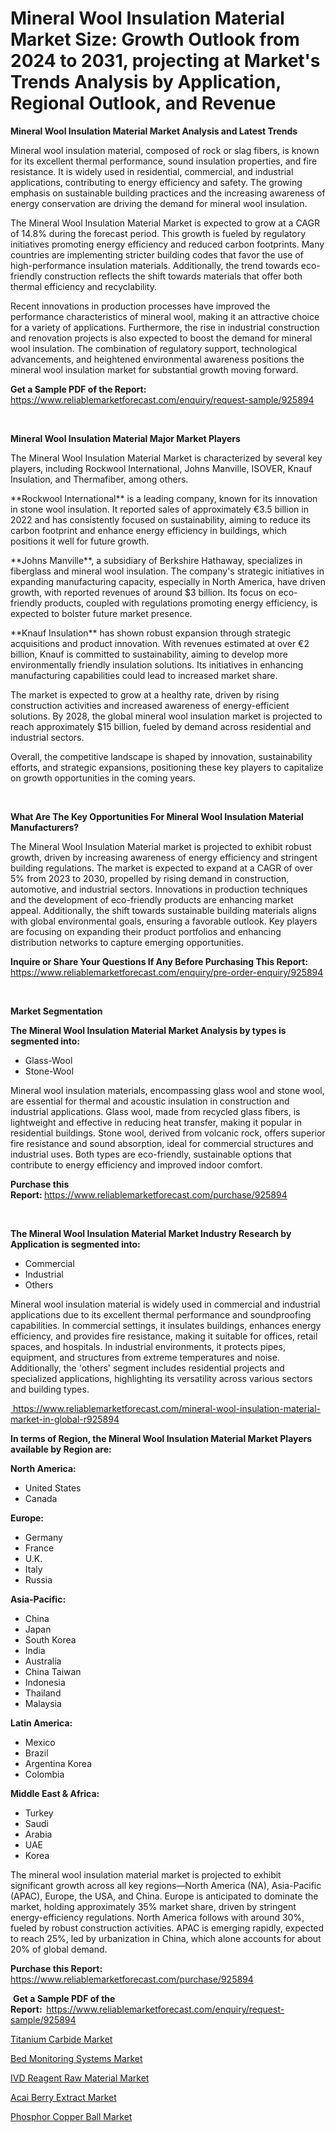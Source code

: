 <p><h1>Mineral Wool Insulation Material Market Size: Growth Outlook from 2024 to 2031, projecting at Market's Trends Analysis by Application, Regional Outlook, and Revenue</h1></p><p><strong>Mineral Wool Insulation Material Market Analysis and Latest Trends</strong></p>
<p><p>Mineral wool insulation material, composed of rock or slag fibers, is known for its excellent thermal performance, sound insulation properties, and fire resistance. It is widely used in residential, commercial, and industrial applications, contributing to energy efficiency and safety. The growing emphasis on sustainable building practices and the increasing awareness of energy conservation are driving the demand for mineral wool insulation.</p><p>The Mineral Wool Insulation Material Market is expected to grow at a CAGR of 14.8% during the forecast period. This growth is fueled by regulatory initiatives promoting energy efficiency and reduced carbon footprints. Many countries are implementing stricter building codes that favor the use of high-performance insulation materials. Additionally, the trend towards eco-friendly construction reflects the shift towards materials that offer both thermal efficiency and recyclability.</p><p>Recent innovations in production processes have improved the performance characteristics of mineral wool, making it an attractive choice for a variety of applications. Furthermore, the rise in industrial construction and renovation projects is also expected to boost the demand for mineral wool insulation. The combination of regulatory support, technological advancements, and heightened environmental awareness positions the mineral wool insulation market for substantial growth moving forward.</p></p>
<p><strong>Get a Sample PDF of the Report:&nbsp;</strong> <a href="https://www.reliablemarketforecast.com/enquiry/request-sample/925894?utm_campaign=1140&utm_medium=2&utm_source=Github&utm_content=ia&utm_term=09112024&utm_id=mineral-wool-insulation-material">https://www.reliablemarketforecast.com/enquiry/request-sample/925894</a></p>
<p>&nbsp;</p>
<p><strong>Mineral Wool Insulation Material Major Market Players</strong></p>
<p><p>The Mineral Wool Insulation Material Market is characterized by several key players, including Rockwool International, Johns Manville, ISOVER, Knauf Insulation, and Thermafiber, among others. </p><p>**Rockwool International** is a leading company, known for its innovation in stone wool insulation. It reported sales of approximately €3.5 billion in 2022 and has consistently focused on sustainability, aiming to reduce its carbon footprint and enhance energy efficiency in buildings, which positions it well for future growth.</p><p>**Johns Manville**, a subsidiary of Berkshire Hathaway, specializes in fiberglass and mineral wool insulation. The company's strategic initiatives in expanding manufacturing capacity, especially in North America, have driven growth, with reported revenues of around $3 billion. Its focus on eco-friendly products, coupled with regulations promoting energy efficiency, is expected to bolster future market presence.</p><p>**Knauf Insulation** has shown robust expansion through strategic acquisitions and product innovation. With revenues estimated at over €2 billion, Knauf is committed to sustainability, aiming to develop more environmentally friendly insulation solutions. Its initiatives in enhancing manufacturing capabilities could lead to increased market share.</p><p>The market is expected to grow at a healthy rate, driven by rising construction activities and increased awareness of energy-efficient solutions. By 2028, the global mineral wool insulation market is projected to reach approximately $15 billion, fueled by demand across residential and industrial sectors.</p><p>Overall, the competitive landscape is shaped by innovation, sustainability efforts, and strategic expansions, positioning these key players to capitalize on growth opportunities in the coming years.</p></p>
<p>&nbsp;</p>
<p><strong>What Are The Key Opportunities For Mineral Wool Insulation Material Manufacturers?</strong></p>
<p><p>The Mineral Wool Insulation Material market is projected to exhibit robust growth, driven by increasing awareness of energy efficiency and stringent building regulations. The market is expected to expand at a CAGR of over 5% from 2023 to 2030, propelled by rising demand in construction, automotive, and industrial sectors. Innovations in production techniques and the development of eco-friendly products are enhancing market appeal. Additionally, the shift towards sustainable building materials aligns with global environmental goals, ensuring a favorable outlook. Key players are focusing on expanding their product portfolios and enhancing distribution networks to capture emerging opportunities.</p></p>
<p><strong>Inquire or Share Your Questions If Any Before Purchasing This Report:</strong> <a href="https://www.reliablemarketforecast.com/enquiry/pre-order-enquiry/925894?utm_campaign=1140&utm_medium=2&utm_source=Github&utm_content=ia&utm_term=09112024&utm_id=mineral-wool-insulation-material">https://www.reliablemarketforecast.com/enquiry/pre-order-enquiry/925894</a></p>
<p>&nbsp;</p>
<p><strong>Market Segmentation</strong></p>
<p><strong>The Mineral Wool Insulation Material Market Analysis by types is segmented into:</strong></p>
<p><ul><li>Glass-Wool</li><li>Stone-Wool</li></ul></p>
<p><p>Mineral wool insulation materials, encompassing glass wool and stone wool, are essential for thermal and acoustic insulation in construction and industrial applications. Glass wool, made from recycled glass fibers, is lightweight and effective in reducing heat transfer, making it popular in residential buildings. Stone wool, derived from volcanic rock, offers superior fire resistance and sound absorption, ideal for commercial structures and industrial uses. Both types are eco-friendly, sustainable options that contribute to energy efficiency and improved indoor comfort.</p></p>
<p><strong>Purchase this Report:&nbsp;</strong><a href="https://www.reliablemarketforecast.com/purchase/925894?utm_campaign=1140&utm_medium=2&utm_source=Github&utm_content=ia&utm_term=09112024&utm_id=mineral-wool-insulation-material">https://www.reliablemarketforecast.com/purchase/925894</a></p>
<p>&nbsp;</p>
<p><strong>The Mineral Wool Insulation Material Market Industry Research by Application is segmented into:</strong></p>
<p><ul><li>Commercial</li><li>Industrial</li><li>Others</li></ul></p>
<p><p>Mineral wool insulation material is widely used in commercial and industrial applications due to its excellent thermal performance and soundproofing capabilities. In commercial settings, it insulates buildings, enhances energy efficiency, and provides fire resistance, making it suitable for offices, retail spaces, and hospitals. In industrial environments, it protects pipes, equipment, and structures from extreme temperatures and noise. Additionally, the 'others' segment includes residential projects and specialized applications, highlighting its versatility across various sectors and building types.</p></p>
<p><a href="https://www.reliablemarketforecast.com/mineral-wool-insulation-material-market-in-global-r925894?utm_campaign=1140&utm_medium=2&utm_source=Github&utm_content=ia&utm_term=09112024&utm_id=mineral-wool-insulation-material">&nbsp;https://www.reliablemarketforecast.com/mineral-wool-insulation-material-market-in-global-r925894</a></p>
<p><strong>In terms of Region, the Mineral Wool Insulation Material Market Players available by Region are:</strong></p>
<p>
    <p> <strong> North America: </strong>
        <ul>
            <li>United States</li>
            <li>Canada</li>
        </ul>
        </p> 
    <p> <strong> Europe: </strong>
        <ul>
            <li>Germany</li>
            <li>France</li>
            <li>U.K.</li>
            <li>Italy</li>
            <li>Russia</li>
        </ul>
        </p> 
    <p> <strong> Asia-Pacific: </strong>
        <ul>
            <li>China</li>
            <li>Japan</li>
            <li>South Korea</li>
            <li>India</li>
            <li>Australia</li>
            <li>China Taiwan</li>
            <li>Indonesia</li>
            <li>Thailand</li>
            <li>Malaysia</li>
        </ul>
        </p> 
    <p> <strong> Latin America: </strong>
        <ul>
            <li>Mexico</li>
            <li>Brazil</li>
            <li>Argentina Korea</li>
            <li>Colombia</li>
        </ul>
        </p> 
    <p> <strong> Middle East & Africa: </strong>
        <ul>
            <li>Turkey</li>
            <li>Saudi</li>
            <li>Arabia</li>
            <li>UAE</li>
            <li>Korea</li>
        </ul>
    </p>
    </p>
<p><p>The mineral wool insulation material market is projected to exhibit significant growth across all key regions—North America (NA), Asia-Pacific (APAC), Europe, the USA, and China. Europe is anticipated to dominate the market, holding approximately 35% market share, driven by stringent energy-efficiency regulations. North America follows with around 30%, fueled by robust construction activities. APAC is emerging rapidly, expected to reach 25%, led by urbanization in China, which alone accounts for about 20% of global demand.</p></p>
<p><strong>Purchase this Report: </strong><a href="https://www.reliablemarketforecast.com/purchase/925894?utm_campaign=1140&utm_medium=2&utm_source=Github&utm_content=ia&utm_term=09112024&utm_id=mineral-wool-insulation-material">https://www.reliablemarketforecast.com/purchase/925894</a></p>
<p>&nbsp;<strong>Get a Sample PDF of the Report:&nbsp;&nbsp;</strong><a href="https://www.reliablemarketforecast.com/enquiry/request-sample/925894?utm_campaign=1140&utm_medium=2&utm_source=Github&utm_content=ia&utm_term=09112024&utm_id=mineral-wool-insulation-material">https://www.reliablemarketforecast.com/enquiry/request-sample/925894</a></p>
<p><strong></strong></p>
<p><p><a href="https://github.com/b9uxfeyen/Market-Research-Report-List-1/blob/main/titanium-carbide-market.md?utm_campaign=1140&utm_medium=2&utm_source=Github&utm_content=ia&utm_term=09112024&utm_id=mineral-wool-insulation-material">Titanium Carbide Market</a></p><p><a href="https://issuu.com/reportprime-2/docs/bed-monitoring-systems-market-size-_4c1ca837d1c5ed?utm_campaign=1140&utm_medium=2&utm_source=Github&utm_content=ia&utm_term=09112024&utm_id=mineral-wool-insulation-material">Bed Monitoring Systems Market</a></p><p><a href="https://www.linkedin.com/pulse/global-ivd-reagent-raw-material-market-trends-innovations-ouoec?utm_campaign=1140&utm_medium=2&utm_source=Github&utm_content=ia&utm_term=09112024&utm_id=mineral-wool-insulation-material">IVD Reagent Raw Material Market</a></p><p><a href="https://github.com/deshawnj39lau/Market-Research-Report-List-1/blob/main/acai-berry-extract-market.md?utm_campaign=1140&utm_medium=2&utm_source=Github&utm_content=ia&utm_term=09112024&utm_id=mineral-wool-insulation-material">Acai Berry Extract Market</a></p><p><a href="https://www.linkedin.com/pulse/global-phosphor-copper-ball-market-trends-innovations-jiibc?utm_campaign=1140&utm_medium=2&utm_source=Github&utm_content=ia&utm_term=09112024&utm_id=mineral-wool-insulation-material">Phosphor Copper Ball Market</a></p></p>